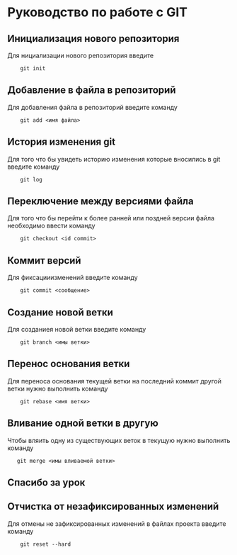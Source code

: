 # Руководство по работе с GIT
## Инициализация нового репозитория

Для нициализации нового репозитория введите
```
    git init
```

## Добавление в файла в репозиторий

Для добавления файла в репозиторий введите команду

```
    git add <имя файла>
```

## История изменения git

Для того что бы увидеть историю изменения которые вносились в git введите команду

```
    git log
```

## Переключение между версиями файла

Для того что бы перейти к более ранней или поздней версии файла необходимо ввести команду

```
    git checkout <id commit>
```

## Коммит версий

Для фиксацииизменений введите команду

```
    git commit <сообщение>
```

## Создание новой ветки

Для созданиея новой ветки введите команду

```
    git branch <имы ветки>
```

## Перенос основания ветки

Для переноса основания текущей ветки на последний коммит другой ветки нужно выполнить команду 

```
    git rebase <имя ветки>
```

 ## Вливание одной ветки в другую 

 Чтобы вляить одну из существующих веток в текущую нужно выполнить команду

 ```
    git merge <имы вливаемой ветки>
 ```
## Спасибо за урок

## Отчистка от незафиксированных изменений

Для отмены не зафиксированных изменений в файлах проекта введите команду 

```
    git reset --hard
```
